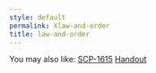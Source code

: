 ```yaml
---
style: default
permalink: Xlaw-and-order
title: law-and-order
---
```

You may also like:
[SCP-1615](http://scp-wiki.net/scp-1615)
[Handout](http://scp-wiki.net/handout)